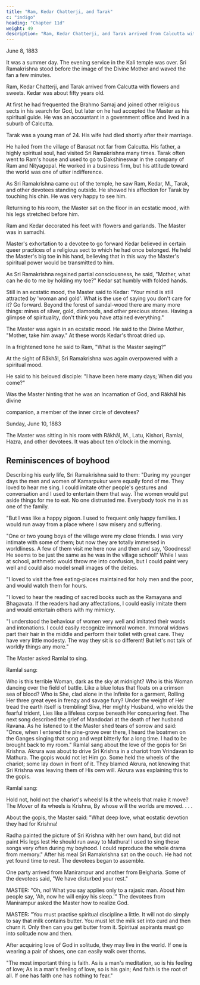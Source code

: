 ```yaml
---
title: "Ram, Kedar Chatterji, and Tarak"
c: "indigo"
heading: "Chapter 11d"
weight: 49
description: "Ram, Kedar Chatterji, and Tarak arrived from Calcutta with flowers and sweets. Kedar was about 50 years old"
---
```



June 8, 1883

It was a summer day. The evening service in the Kali temple was over. Sri Ramakrishna stood before the image of the Divine Mother and waved the fan a few minutes.

Ram, Kedar Chatterji, and Tarak arrived from Calcutta with flowers and sweets. Kedar was about fifty years old. 

At first he had frequented the Brahmo Samaj and joined other religious sects in his search for God, but later on he had accepted the Master as his spiritual guide. He was an accountant in a government office and lived in a suburb of Calcutta.

Tarak was a young man of 24. His wife had died shortly after their marriage.

He hailed from the village of Barasat not far from Calcutta. His father, a highly spiritual soul, had visited Sri Ramakrishna many times. Tarak often went to Ram's house and used to go to Dakshineswar in the company of Ram and Nityagopal. He worked in a
business firm, but his attitude toward the world was one of utter indifference.

As Sri Ramakrishna came out of the temple, he saw Ram, Kedar, M., Tarak, and other devotees standing outside. He showed his affection for Tarak by touching his chin. He was very happy to see him.

Returning to his room, the Master sat on the floor in an ecstatic mood, with his legs stretched before him. 

Ram and Kedar decorated his feet with flowers and garlands. The Master was in samadhi.

Master's exhortation to a devotee to go forward Kedar believed in certain queer practices of a religious sect to which he had once belonged. He held the Master's big toe in his hand, believing that in this way the Master's spiritual power would be transmitted to him. 

As Sri Ramakrishna regained partial consciousness, he said, "Mother, what can he do to me by holding my toe?" Kedar
sat humbly with folded hands. 

Still in an ecstatic mood, the Master said to Kedar: "Your mind is still attracted by 'woman and gold'. What is the use of saying you don't care for it? Go forward. Beyond the forest of sandal-wood there are many more things: mines of
silver, gold, diamonds, and other precious stones. Having a glimpse of spirituality, don't
think you have attained everything." 

The Master was again in an ecstatic mood. He said to the Divine Mother, "Mother, take him away." At these words Kedar's throat dried up. 

In a frightened tone he said to Ram, "What is the Master saying?"

At the sight of Rākhāl, Sri Ramakrishna was again overpowered with a spiritual mood.

He said to his beloved disciple: "I have been here many days; When did you come?"

Was the Master hinting that he was an Incarnation of God, and Rākhāl his divine

companion, a member of the inner circle of devotees?



Sunday, June 10, 1883

The Master was sitting in his room with Rākhāl, M., Latu, Kishori, Ramlal, Hazra, and
other devotees. It was about ten o'clock in the morning.


## Reminiscences of boyhood

Describing his early life, Sri Ramakrishna said to them: "During my younger days the
men and women of Kamarpukur were equally fond of me. They loved to hear me sing. I
could imitate other people's gestures and conversation and I used to entertain them that
way. The women would put aside things for me to eat. No one distrusted me.
Everybody took me in as one of the family.

"But I was like a happy pigeon. I used to frequent only happy families. I would run
away from a place where I saw misery and suffering.

"One or two young boys of the village were my close friends. I was very intimate with some of them; but now they are totally immersed in worldliness. A few of them visit me here now and then and say, 'Goodness! He seems to be just the same as he was in the village school!' While I was at school, arithmetic would throw me into confusion, but I
could paint very well and could also model small images of the deities.

"I loved to visit the free eating-places maintained for holy men and the poor, and would
watch them for hours.

"I loved to hear the reading of sacred books such as the Ramayana and Bhagavata. If
the readers had any affectations, I could easily imitate them and would entertain others
with my mimicry.

"I understood the behaviour of women very well and imitated their words and
intonations. I could easily recognize immoral women. Immoral widows part their hair in
the middle and perform their toilet with great care. They have very little modesty. The
way they sit is so different! But let's not talk of worldly things any more."

The Master asked Ramlal to sing.

Ramlal sang:

Who is this terrible Woman, dark as the sky at midnight?
Who is this Woman dancing over the field of battle.
Like a blue lotus that floats on a crimson sea of blood?
Who is She, clad alone in the Infinite for a garment,
Rolling Her three great eyes in frenzy and savage fury?
Under the weight of Her tread the earth itself is trembling!
Siva, Her mighty Husband, who wields the fearful trident,
Lies like a lifeless corpse beneath Her conquering feet.
The next song described the grief of Mandodari at the death of her husband Ravana. As
he listened to it the Master shed tears of sorrow and said: "Once, when I entered the
pine-grove over there, I heard the boatmen on the Ganges singing that song and wept
bitterly for a long time. I had to be brought back to my room."
Ramlal sang about the love of the gopis for Sri Krishna. Akrura was about to drive Sri
Krishna in a chariot from Vrindavan to Mathura. The gopis would not let Him go. Some
held the wheels of the chariot; some lay down in front of it. They blamed Akrura, not
knowing that Sri Krishna was leaving them of His own will. Akrura was explaining this to
the gopis.

Ramlal sang:

Hold not, hold not the chariot's wheels!
Is it the wheels that make it move?
The Mover of its wheels is Krishna,
By whose will the worlds are moved. . . .


About the gopis, the Master said: "What deep love, what ecstatic devotion they had for
Krishna! 

Radha painted the picture of Sri Krishna with her own hand, but did not paint His legs lest He should run away to Mathura! I used to sing these songs very often during my boyhood. I could reproduce the whole drama from memory."
After his meal Sri Ramakrishna sat on the couch. He had not yet found time to rest.
The devotees began to assemble. 

One party arrived from Manirampur and another from Belgharia. Some of the devotees said, "We have disturbed your rest."


MASTER: "Oh, no! What you say applies only to a rajasic man. About him people say, 'Ah, now he will enjoy his sleep.'"
The devotees from Manirampur asked the Master how to realize God.

MASTER: "You must practise spiritual discipline a little. It will not do simply to say that milk contains butter. You must let the milk set into curd and then churn it. Only then can you get butter from it. Spiritual aspirants must go into solitude now and then. 

After acquiring love of God in solitude, they may live in the world. If one is wearing a pair of shoes, one can easily walk over thorns.

"The most important thing is faith.
As is a man's meditation, so is his feeling of love;
As is a man's feeling of love, so is his gain;
And faith is the root of all.
If one has faith one has nothing to fear."
